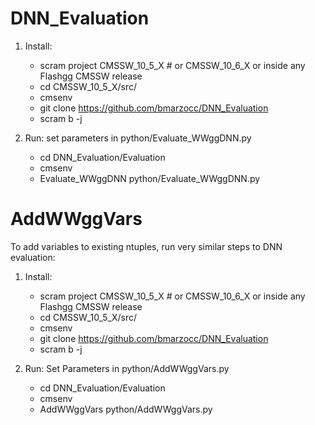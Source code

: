 # DNN_Evaluation

1) Install:

    * scram project CMSSW_10_5_X # or CMSSW_10_6_X or inside any Flashgg CMSSW release
    * cd CMSSW_10_5_X/src/
    * cmsenv
    * git clone https://github.com/bmarzocc/DNN_Evaluation
    * scram b -j 

2) Run: set parameters in python/Evaluate_WWggDNN.py

    * cd DNN_Evaluation/Evaluation
    * cmsenv
    * Evaluate_WWggDNN python/Evaluate_WWggDNN.py
   
# AddWWggVars

To add variables to existing ntuples, run very similar steps to DNN evaluation:

1) Install: 

    * scram project CMSSW_10_5_X # or CMSSW_10_6_X or inside any Flashgg CMSSW release
    * cd CMSSW_10_5_X/src/
    * cmsenv
    * git clone https://github.com/bmarzocc/DNN_Evaluation
    * scram b -j

2) Run: Set Parameters in python/AddWWggVars.py

    * cd DNN_Evaluation/Evaluation
    * cmsenv
    * AddWWggVars python/AddWWggVars.py